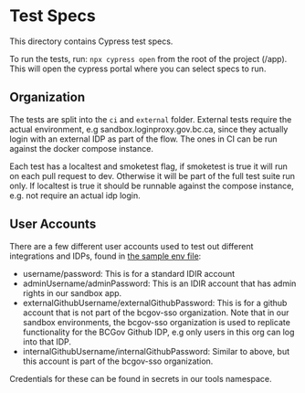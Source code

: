 # Test Specs

This directory contains Cypress test specs.

To run the tests, run: `npx cypress open` from the root of the project (/app). This will open the cypress portal where you can select specs to run.

## Organization

The tests are split into the `ci` and `external` folder. External tests require the actual environment, e.g sandbox.loginproxy.gov.bc.ca, since they actually login with an external IDP as part of the flow. The ones in CI can be run against the docker compose instance.

Each test has a localtest and smoketest flag, if smoketest is true it will run on each pull request to dev. Otherwise it will be part of the full test suite run only. If localtest is true it should be runnable against the compose instance, e.g. not require an actual idp login.

## User Accounts

There are a few different user accounts used to test out different integrations and IDPs, found in [the sample env file](../../sample.cypress.env.json):

- username/password: This is for a standard IDIR account
- adminUsername/adminPassword: This is an IDIR account that has admin rights in our sandbox app.
- externalGithubUsername/externalGithubPassword: This is for a github account that is not part of the bcgov-sso organization. Note that in our sandbox environments, the bcgov-sso organization is used to replicate functionality for the BCGov Github IDP, e.g only users in this org can log into that IDP.
- internalGithubUsername/internalGithubPassword: Similar to above, but this account is part of the bcgov-sso organization.

Credentials for these can be found in secrets in our tools namespace.

